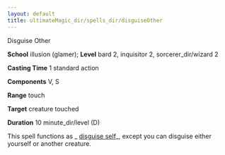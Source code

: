 ```yaml
---
layout: default
title: ultimateMagic_dir/spells_dir/disguiseOther
---
```

Disguise Other

**School** illusion (glamer); **Level** bard 2, inquisitor 2, sorcerer_dir/wizard 2

**Casting Time** 1 standard action

**Components** V, S

**Range** touch

**Target** creature touched

**Duration** 10 minute_dir/level (D)

This spell functions as _ [disguise self](../spells_dir/disguiseSelf#_disguise-self)_, except you can disguise either yourself or another creature.

